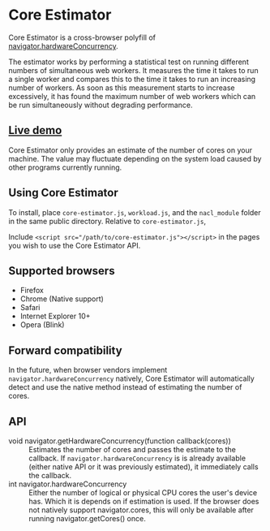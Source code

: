 Core Estimator
==============

Core Estimator is a cross-browser polyfill of [navigator.hardwareConcurrency](http://wiki.whatwg.org/wiki/Navigator_HW_Concurrency).

The estimator works by performing a statistical test on running different numbers of simultaneous web workers. It measures the time it takes to run a single worker and compares this to the time it takes to run an increasing number of workers. As soon as this measurement starts to increase excessively, it has found the maximum number of web workers which can be run simultaneously without degrading performance.


[Live demo](http://wg.oftn.org/projects/core-estimator/demo/)
-----------

Core Estimator only provides an estimate of the number of cores on your machine. The value may fluctuate depending on the system load caused by other programs currently running.


Using Core Estimator
--------------------

To install, place `core-estimator.js`, `workload.js`, and the `nacl_module` folder in the same public directory. Relative to `core-estimator.js`, 

Include `<script src="/path/to/core-estimator.js"></script>` in the pages you wish to use the Core Estimator API.


Supported browsers
------------------

* Firefox
* Chrome (Native support)
* Safari
* Internet Explorer 10+
* Opera (Blink)


Forward compatibility
---------------------

In the future, when browser vendors implement `navigator.hardwareConcurrency` natively, Core Estimator will automatically detect and use the native method instead of estimating the number of cores.


API
---

<dl>
	<dt>void navigator.getHardwareConcurrency(function callback(cores))<dt>
	<dd>Estimates the number of cores and passes the estimate to the callback. If <code>navigator.hardwareConcurrency</code> is is already available (either native API or it was previously estimated), it immediately calls the callback.</dd>
	<dt>int navigator.hardwareConcurrency<dt>
	<dd>Either the number of logical or physical CPU cores the user's device has. Which it is depends on if estimation is used. If the browser does not natively support navigator.cores, this will only be available after running navigator.getCores() once.</dd>
</dl>
